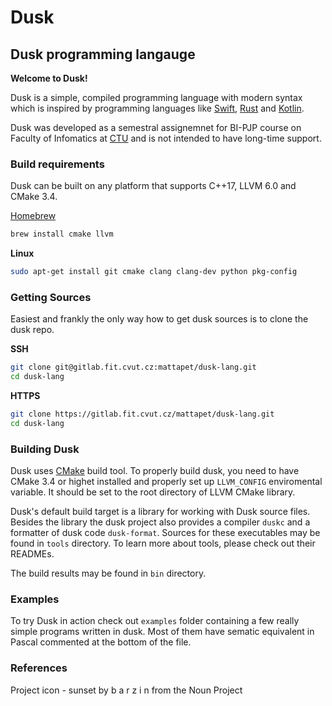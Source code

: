 # Dusk

## Dusk programming langauge

**Welcome to Dusk!**

Dusk is a simple, compiled programming language with modern syntax which is inspired by programming languages
like [Swift](https://swift.org), [Rust](https://www.rust-lang.org) and [Kotlin](https://kotlinlang.org).

Dusk was developed as a semestral assignemnet for BI-PJP course on Faculty of Infomatics at [CTU](https://www.cvut.cz/en)
and is not intended to have long-time support.

### Build requirements

Dusk can be built on any platform that supports C++17, LLVM 6.0 and CMake 3.4.

[Homebrew](https://brew.sh)
```sh
brew install cmake llvm
```

**Linux**
```sh
sudo apt-get install git cmake clang clang-dev python pkg-config
```

### Getting Sources

Easiest and frankly the only way how to get dusk sources is to clone the dusk repo.

**SSH**

```sh
git clone git@gitlab.fit.cvut.cz:mattapet/dusk-lang.git
cd dusk-lang
```

**HTTPS**

```sh
git clone https://gitlab.fit.cvut.cz/mattapet/dusk-lang.git
cd dusk-lang
```

### Building Dusk

Dusk uses [CMake](https://cmake.org) build tool. To properly build dusk, you need to have CMake 3.4
or highet installed and properly set up `LLVM_CONFIG` enviromental variable. It should be set to the
root directory of LLVM CMake library.

Dusk's default build target is a library for working with Dusk source files. Besides the library
the dusk project also provides a compiler `duskc` and a formatter of dusk code `dusk-format`.
Sources for these executables may be found in `tools` directory. To learn more about tools, please
check out their READMEs.

The build results may be found in `bin` directory.

### Examples

To try Dusk in action check out `examples` folder containing a few really simple programs written in
dusk. Most of them have sematic equivalent in Pascal commented at the bottom of the file.

### References

Project icon - sunset by b a r z i n from the Noun Project
